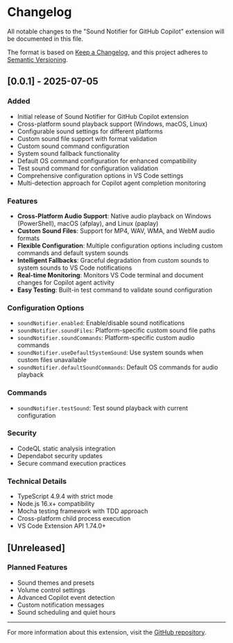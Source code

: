# Changelog

All notable changes to the "Sound Notifier for GitHub Copilot" extension will be documented in this file.

The format is based on [Keep a Changelog](https://keepachangelog.com/en/1.0.0/),
and this project adheres to [Semantic Versioning](https://semver.org/spec/v2.0.0.html).

## [0.0.1] - 2025-07-05

### Added

- Initial release of Sound Notifier for GitHub Copilot extension
- Cross-platform sound playback support (Windows, macOS, Linux)
- Configurable sound settings for different platforms
- Custom sound file support with format validation
- Custom sound command configuration
- System sound fallback functionality
- Default OS command configuration for enhanced compatibility
- Test sound command for configuration validation
- Comprehensive configuration options in VS Code settings
- Multi-detection approach for Copilot agent completion monitoring

### Features

- **Cross-Platform Audio Support**: Native audio playback on Windows (PowerShell), macOS (afplay), and Linux (paplay)
- **Custom Sound Files**: Support for MP4, WAV, WMA, and WebM audio formats
- **Flexible Configuration**: Multiple configuration options including custom commands and default system sounds
- **Intelligent Fallbacks**: Graceful degradation from custom sounds to system sounds to VS Code notifications
- **Real-time Monitoring**: Monitors VS Code terminal and document changes for Copilot agent activity
- **Easy Testing**: Built-in test command to validate sound configuration

### Configuration Options

- `soundNotifier.enabled`: Enable/disable sound notifications
- `soundNotifier.soundFiles`: Platform-specific custom sound file paths
- `soundNotifier.soundCommands`: Platform-specific custom audio commands
- `soundNotifier.useDefaultSystemSound`: Use system sounds when custom files unavailable
- `soundNotifier.defaultSoundCommands`: Default OS commands for audio playback

### Commands

- `soundNotifier.testSound`: Test sound playback with current configuration

### Security

- CodeQL static analysis integration
- Dependabot security updates
- Secure command execution practices

### Technical Details

- TypeScript 4.9.4 with strict mode
- Node.js 16.x+ compatibility
- Mocha testing framework with TDD approach
- Cross-platform child process execution
- VS Code Extension API 1.74.0+

## [Unreleased]

### Planned Features

- Sound themes and presets
- Volume control settings
- Advanced Copilot event detection
- Custom notification messages
- Sound scheduling and quiet hours

---

For more information about this extension, visit the [GitHub repository](https://github.com/username/soundmsg).
